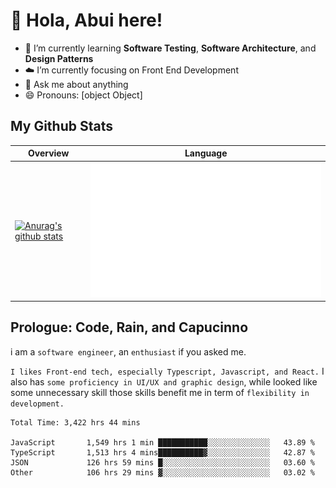 # 👋 Hola, Abui here!

- 🌱 I’m currently learning **Software Testing**, **Software Architecture**, and **Design Patterns**
- ☁️ I’m currently focusing on Front End Development
- 💬 Ask me about anything
- 😄 Pronouns: [object Object]

## My Github Stats

| Overview | Language |
| --- | --- |
|[![Anurag's github stats](https://github-readme-stats.vercel.app/api?username=abui-am&count_private=true)](https://github.com/anuraghazra/github-readme-stats)|![Language](https://raw.githubusercontent.com/abui-am/stats/c6455f656dfce7acd3951e5ec5b25d72af0b2ee3/generated/languages.svg)|

## Prologue: Code, Rain, and Capucinno
i am a `software engineer`, an `enthusiast` if you asked me. 

`I likes Front-end tech, especially Typescript, Javascript, and React.` I also has `some proficiency in UI/UX and graphic design`, while looked like some unnecessary skill those skills benefit me in term of `flexibility in development.`


<!--START_SECTION:waka-->

```text
Total Time: 3,422 hrs 44 mins

JavaScript       1,549 hrs 1 min ███████████░░░░░░░░░░░░░░   43.89 %
TypeScript       1,513 hrs 4 mins██████████▓░░░░░░░░░░░░░░   42.87 %
JSON             126 hrs 59 mins █░░░░░░░░░░░░░░░░░░░░░░░░   03.60 %
Other            106 hrs 29 mins ▓░░░░░░░░░░░░░░░░░░░░░░░░   03.02 %
```

<!--END_SECTION:waka-->

